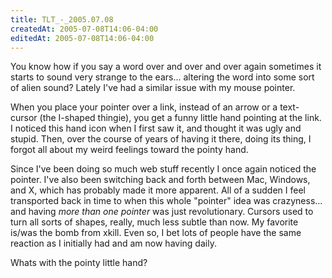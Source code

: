 ```yaml
---
title: TLT_-_2005.07.08
createdAt: 2005-07-08T14:06-04:00
editedAt: 2005-07-08T14:06-04:00
---
```


You know how if you say a word over and over and over again sometimes it starts to sound very strange to the ears... altering the word into some sort of alien sound? Lately I've had a similar issue with my mouse pointer.

When you place your pointer over a link, instead of an arrow or a text-cursor (the I-shaped thingie), you get a funny little hand pointing at the link. I noticed this hand icon when I first saw it, and thought it was ugly and stupid. Then, over the course of years of having it there, doing its thing, I forgot all about my weird feelings toward the pointy hand.

Since I've been doing so much web stuff recently I once again noticed the pointer. I've also been switching back and forth between Mac, Windows, and X, which has probably made it more apparent. All of a sudden I feel transported back in time to when this whole "pointer" idea was crazyness... and having <i>more than one pointer</i> was just revolutionary. Cursors used to turn all sorts of shapes, really, much less subtle than now. My favorite is/was the bomb from xkill. Even so, I bet lots of people have the same reaction as I initially had and am now having daily.

Whats with the pointy little hand?

